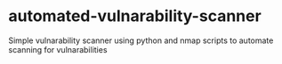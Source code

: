 # automated-vulnarability-scanner
 Simple vulnarability scanner using python and nmap scripts to automate scanning for vulnarabilities
